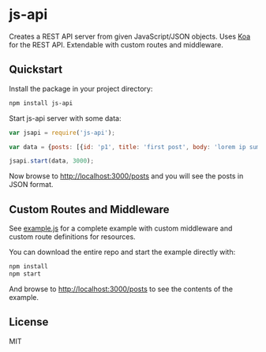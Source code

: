 # js-api
Creates a REST API server from given JavaScript/JSON objects.
Uses [Koa](https://github.com/koajs/koa) for the REST API.
Extendable with custom routes and middleware.

## Quickstart
Install the package in your project directory:

```bash
npm install js-api
```

Start js-api server with some data:

```javascript
var jsapi = require('js-api');

var data = {posts: [{id: 'p1', title: 'first post', body: 'lorem ip sum'}]};

jsapi.start(data, 3000);
```

Now browse to [http://localhost:3000/posts](http://localhost:3000/posts) and you will see the posts in JSON format.

## Custom Routes and Middleware
See [example.js](example.js) for a complete example with custom middleware and custom route definitions for resources.

You can download the entire repo and start the example directly with:

```bash
npm install
npm start
```

And browse to [http://localhost:3000/posts](http://localhost:3000/posts) to see the contents of the example.

## License
MIT
